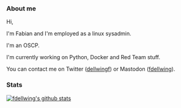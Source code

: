 ### About me

Hi,

I'm Fabian and I'm employed as a linux sysadmin.

I'm an OSCP.

I'm currently working on Python, Docker and Red Team stuff.

You can contact me on Twitter ([dellwingf](https://twitter.com/dellwingf)) or Mastodon ([fdellwing](https://infosec.exchange/@fdellwing)).

### Stats

[![fdellwing's github stats](https://github-readme-stats.vercel.app/api?username=fdellwing&hide=stars&show_icons=true&include_all_commits=true)](https://github.com/anuraghazra/github-readme-stats)

<!--
**fdellwing/fdellwing** is a ✨ _special_ ✨ repository because its `README.md` (this file) appears on your GitHub profile.

Here are some ideas to get you started:

- 🔭 I’m currently working on ...
- 🌱 I’m currently learning ...
- 👯 I’m looking to collaborate on ...
- 🤔 I’m looking for help with ...
- 💬 Ask me about ...
- 📫 How to reach me: ...
- 😄 Pronouns: ...
- ⚡ Fun fact: ...
-->
